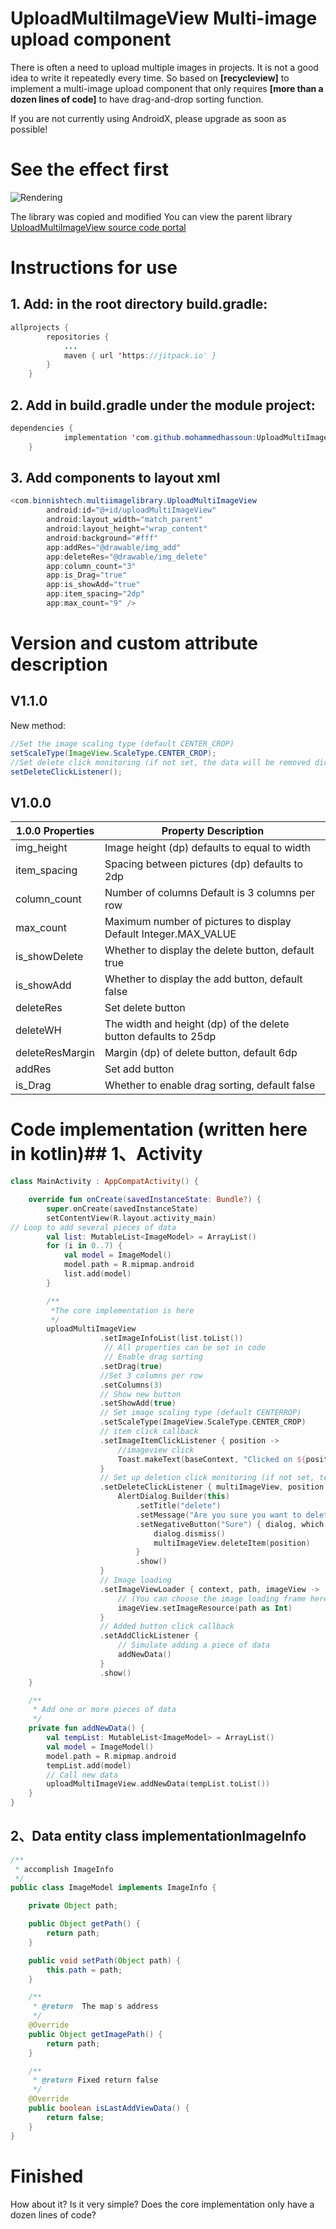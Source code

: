 
# UploadMultiImageView Multi-image upload component 
There is often a need to upload multiple images in projects. It is not a good idea to write it repeatedly every time. So based on **[recycleview]** to implement a multi-image upload component that only requires **[more than a dozen lines of code]** to have drag-and-drop sorting function.


If you are not currently using AndroidX, please upgrade as soon as possible!
# See the effect first

![Rendering](https://img-blog.csdnimg.cn/20200610222609657.gif#pic_center)

The library was copied and modified
You can view the parent library
[UploadMultiImageView source code portal](https://gitee.com/mtj_java/UploadMultiImageView)

# Instructions for use
## 1. Add: in the root directory build.gradle:

```java
allprojects {
		repositories {
			...
			maven { url 'https://jitpack.io' }
		}
	}

```
## 2. Add in build.gradle under the module project:
```java
dependencies {
	        implementation 'com.github.mohammedhassoun:UploadMultiImageView:1.0.0'
	}
```

## 3. Add components to layout xml
```java
<com.binnishtech.multiimagelibrary.UploadMultiImageView
        android:id="@+id/uploadMultiImageView"
        android:layout_width="match_parent"
        android:layout_height="wrap_content"
        android:background="#fff"
        app:addRes="@drawable/img_add"
        app:deleteRes="@drawable/img_delete"
        app:column_count="3"
        app:is_Drag="true"
        app:is_showAdd="true"
        app:item_spacing="2dp"
        app:max_count="9" />
```
# Version and custom attribute description
V1.1.0
--------------------------
New method:

```java
//Set the image scaling type (default CENTER_CROP)
setScaleType(ImageView.ScaleType.CENTER_CROP);
//Set delete click monitoring (if not set, the data will be removed directly by default) and handle the process yourself
setDeleteClickListener();
```

V1.0.0
--------------------------
1.0.0 Properties | Property Description
------------- | -------------
img_height | Image height (dp) defaults to equal to width
item_spacing| Spacing between pictures (dp) defaults to 2dp
column_count|Number of columns Default is 3 columns per row
max_count|Maximum number of pictures to display Default Integer.MAX_VALUE
is_showDelete|Whether to display the delete button, default true
is_showAdd|Whether to display the add button, default false
deleteRes|Set delete button
deleteWH|The width and height (dp) of the delete button defaults to 25dp
deleteResMargin|Margin (dp) of delete button, default 6dp
addRes|Set add button
is_Drag|Whether to enable drag sorting, default false


# Code implementation (written here in kotlin)## 1、Activity

```kotlin
class MainActivity : AppCompatActivity() {

    override fun onCreate(savedInstanceState: Bundle?) {
        super.onCreate(savedInstanceState)
        setContentView(R.layout.activity_main)
// Loop to add several pieces of data
        val list: MutableList<ImageModel> = ArrayList()
        for (i in 0..7) {
            val model = ImageModel()
            model.path = R.mipmap.android
            list.add(model)
        }

        /**
         *The core implementation is here
         */
        uploadMultiImageView
                    .setImageInfoList(list.toList())
                     // All properties can be set in code
                     // Enable drag sorting
                    .setDrag(true)
                    //Set 3 columns per row
                    .setColumns(3)
                    // Show new button
                    .setShowAdd(true)
                    // Set image scaling type (default CENTERROP)
                    .setScaleType(ImageView.ScaleType.CENTER_CROP)
                    // item click callback
                    .setImageItemClickListener { position ->
                        //imageview click
                        Toast.makeText(baseContext, "Clicked on ${position}", Toast.LENGTH_SHORT).show()
                    }
                    // Set up deletion click monitoring (if not set, test to remove data by default), and handle the data deletion process yourself
                    .setDeleteClickListener { multiImageView, position ->
                        AlertDialog.Builder(this)
                            .setTitle("delete")
                            .setMessage("Are you sure you want to delete the picture?")
                            .setNegativeButton("Sure") { dialog, which ->
                                dialog.dismiss()
                                multiImageView.deleteItem(position)
                            }
                            .show()
                    }
                    // Image loading
                    .setImageViewLoader { context, path, imageView ->
                        // (You can choose the image loading frame here without any restrictions)
                        imageView.setImageResource(path as Int)
                    }
                    // Added button click callback
                    .setAddClickListener {
                        // Simulate adding a piece of data
                        addNewData()
                    }
                    .show()
    }

    /**
     * Add one or more pieces of data
     */
    private fun addNewData() {
        val tempList: MutableList<ImageModel> = ArrayList()
        val model = ImageModel()
        model.path = R.mipmap.android
        tempList.add(model)
        // Call new data
        uploadMultiImageView.addNewData(tempList.toList())
    }
}
```

## 2、Data entity class implementationImageInfo

```java
/**
 * accomplish ImageInfo
 */
public class ImageModel implements ImageInfo {

    private Object path;

    public Object getPath() {
        return path;
    }

    public void setPath(Object path) {
        this.path = path;
    }

    /**
     * @return  The map's address
     */
    @Override
    public Object getImagePath() {
        return path;
    }

    /**
     * @return Fixed return false
     */
    @Override
    public boolean isLastAddViewData() {
        return false;
    }
}
```
# Finished
How about it? Is it very simple? Does the core implementation only have a dozen lines of code?
